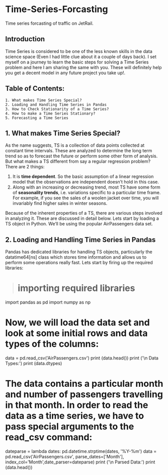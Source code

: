 # Time-Series-Forcasting
Time series forcasting of traffic on JetRail.

## Introduction
Time Series is considered to be one of the less known skills in the data science space (Even I had little clue about it a couple of days back). I set myself on a journey to learn the basic steps for solving a Time Series problem and here I am sharing the same with you. These will definitely help you get a decent model in any future project you take up!.

## Table of Contents:
    1. What makes Time Series Special?
    2. Loading and Handling Time Series in Pandas
    3. How to Check Stationarity of a Time Series?
    4. How to make a Time Series Stationary?
    5. Forecasting a Time Series
    
## 1. What makes Time Series Special?
As the name suggests, TS is a collection of data points collected at constant time intervals. These are analyzed to determine the long term trend so as to forecast the future or perform some other form of analysis. But what makes a TS different from say a regular regression problem? There are 2 things:
  1. It is **time dependent**. So the basic assumption of a linear regression model that the observations are independent doesn’t hold in this case.
  2. Along with an increasing or decreasing trend, most TS have some form of **seasonality trends**, i.e. variations specific to a particular time frame. For example, if you see   the sales of a woolen jacket over time, you will invariably find higher sales in winter seasons.
  
Because of the inherent properties of a TS, there are various steps involved in analyzing it. These are discussed in detail below. Lets start by loading a TS object in Python. We’ll be using the popular AirPassengers data set.

## 2. Loading and Handling Time Series in Pandas
Pandas has dedicated libraries for handling TS objects, particularly the datatime64[ns] class which stores time information and allows us to perform some operations really fast. Lets start by firing up the required libraries:

> # importing required libraries
import pandas as pd
import numpy as np

# Now, we will load the data set and look at some initial rows and data types of the columns:
data = pd.read_csv('AirPassengers.csv')
print (data.head())
print ('\n Data Types:')
print (data.dtypes)

# The data contains a particular month and number of passengers travelling in that month. In order to read the data as a time series, we have to pass special arguments to the read_csv command:
dateparse = lambda dates: pd.datetime.strptime(dates, '%Y-%m')
data = pd.read_csv('AirPassengers.csv', parse_dates=['Month'], index_col='Month',date_parser=dateparse)
print ('\n Parsed Data:')
print (data.head())

